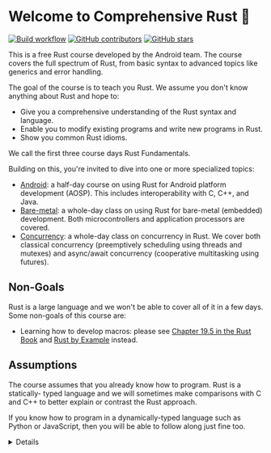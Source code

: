 # Welcome to Comprehensive Rust 🦀

[![Build workflow](https://img.shields.io/github/actions/workflow/status/google/comprehensive-rust/build.yml?style=flat-square)](https://github.com/google/comprehensive-rust/actions/workflows/build.yml?query=branch%3Amain)
[![GitHub contributors](https://img.shields.io/github/contributors/google/comprehensive-rust?style=flat-square)](https://github.com/google/comprehensive-rust/graphs/contributors)
[![GitHub stars](https://img.shields.io/github/stars/google/comprehensive-rust?style=flat-square)](https://github.com/google/comprehensive-rust/stargazers)

This is a free Rust course developed by the Android team. The course covers
the full spectrum of Rust, from basic syntax to advanced topics like generics
and error handling.

The goal of the course is to teach you Rust. We assume you don't know anything
about Rust and hope to:

* Give you a comprehensive understanding of the Rust syntax and language.
* Enable you to modify existing programs and write new programs in Rust.
* Show you common Rust idioms.

We call the first three course days Rust Fundamentals.

Building on this, you're invited to dive into one or more specialized topics:

* [Android](android.md): a half-day course on using Rust for Android platform
  development (AOSP). This includes interoperability with C, C++, and Java.
* [Bare-metal](bare-metal.md): a whole-day class on using Rust for bare-metal
  (embedded) development. Both microcontrollers and application processors are
  covered.
* [Concurrency](concurrency.md): a whole-day class on concurrency in Rust. We
  cover both classical concurrency (preemptively scheduling using threads and
  mutexes) and async/await concurrency (cooperative multitasking using
  futures).


## Non-Goals

Rust is a large language and we won't be able to cover all of it in a few days.
Some non-goals of this course are:

* Learning how to develop macros: please see [Chapter 19.5 in the Rust
  Book](https://doc.rust-lang.org/book/ch19-06-macros.html) and [Rust by
  Example](https://doc.rust-lang.org/rust-by-example/macros.html) instead.

## Assumptions

The course assumes that you already know how to program. Rust is a statically-
typed language and we will sometimes make comparisons with C and C++ to better
explain or contrast the Rust approach.

If you know how to program in a dynamically-typed language such as Python or
JavaScript, then you will be able to follow along just fine too.

<details>

This is an example of a _speaker note_. We will use these to add additional
information to the slides. This could be key points which the instructor should
cover as well as answers to typical questions which come up in class.

</details>
